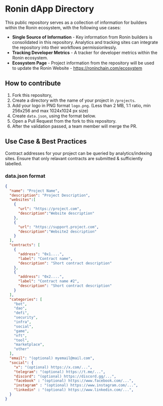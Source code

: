 # Ronin dApp Directory

This public repository serves as a collection of information for builders within the Ronin ecosystem, with the following use cases:
* __Single Source of Information__ -  Key information from Ronin builders is consolidated in this repository. Analytics and tracking sites can integrate the repository into their workflows permissionlessly.
* __Tracking Developer Metrics__ - A tracker for developer metrics within the Ronin ecosystem.
* __Ecosystem Page__ - Project information from the repository will be used to update the Ronin Website - https://roninchain.com/ecosystem

## How to contribute

1. Fork this repository,
2. Create a directory with the name of your project in `/projects`.
3. Add your logo in PNG format `logo.png`. (Less than 2 MB, 1:1 ratio, min 256x256 and max 1024x1024 px size)
4. Create `data.json`, using the format below.
5. Open a Pull Request from the fork to this repository.
6. After the validation passed, a team member will merge the PR.

## Use Case & Best Practices

Contract addresses for your project can be queried by analytics/indexing sites. Ensure that only relavant contracts are submitted & sufficiently labelled.

### data.json format

```json
{
  "name": "Project Name",
  "description": "Project Description",
  "websites":[
    {
      "url": "https://project.com",
      "description":"Website description"
    },
    {
      "url": "https://support.project.com",
      "description":"Website2 description"
    }
  ],
  "contracts": [
    {
      "address": "0x1....",
      "label": "Contract name",
      "description": "Short contract description"
    },
    {
      "address": "0x2....",
      "label": "Contract name #2",
      "description": "Short contract description"
    }
  ],
  "categories": [
    "bot",
    "dao",
    "defi",
    "security",
    "infra",
    "social",
    "game", 
    "nft",
    "tool",
    "marketplace",
    "other"
  ],
  "email": "(optional) myemail@mail.com",
  "social": {
    "x": "(optional) https://x.com/...",
    "telegram": "(optional) https://t.me/...",
    "discord": "(optional) https://discord.gg/...",
    "facebook" : "(optional) https://www.facebook.com/...",
    "instagram" : "(optional) https://www.instagram.com/...",
    "linkedin" : "(optional) https://www.linkedin.com/...",
  }
}
```
